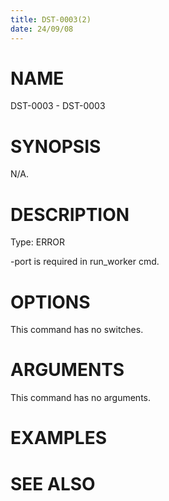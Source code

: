 ```yaml
---
title: DST-0003(2)
date: 24/09/08
---
```


# NAME

DST-0003 - DST-0003

# SYNOPSIS

N/A.

# DESCRIPTION

Type: ERROR

-port is required in run_worker cmd.

# OPTIONS

This command has no switches.

# ARGUMENTS

This command has no arguments.

# EXAMPLES

# SEE ALSO

